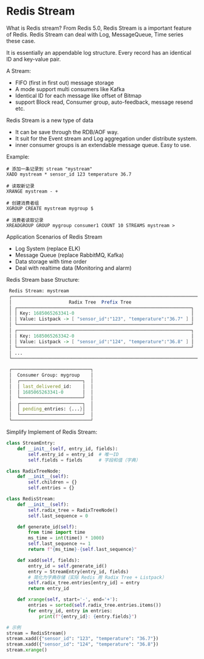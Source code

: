 # Redis Stream

What is Redis stream? 
From Redis 5.0, Redis Stream is a important feature of Redis. Redis Stream can deal with Log, MessageQueue, Time series these case.

It is essentially an appendable log structure. Every record has an identical ID and key-value pair.

A Stream:

* FIFO (first in first out) message storage
* A mode support multi consumers like Kafka
* Identical ID for each message like offset of Bitmap
* support Block read, Consumer group, auto-feedback, message resend etc.

Redis Stream is a new type of data

* It can be save through the RDB/AOF way.
* It suit for the Event stream and Log aggregation under distribute system.
* inner consumer groups is an extendable message queue. Easy to use.

Example:
```shell
# 添加一条记录到 stream "mystream"
XADD mystream * sensor_id 123 temperature 36.7

# 读取新记录
XRANGE mystream - +

# 创建消费者组
XGROUP CREATE mystream mygroup $

# 消费者读取记录
XREADGROUP GROUP mygroup consumer1 COUNT 10 STREAMS mystream >

```

Application Scenarios of Redis Stream

* Log System (replace ELK)
* Message Queue (replace RabbitMQ, Kafka)
* Data storage with time order
* Deal with realtime data (Monitoring and alarm)


Redis Stream base Structure:

```mathematica
 Redis Stream: mystream
 ┌─────────────────────────────────────────────────────────────────────┐
 │                     Radix Tree  Prefix Tree                         │
 │ ┌────────────────────────────────────────────────────────────────┐  │
 │ │ Key: 1685065263341-0                                           │  │
 │ │ Value: Listpack -> [ "sensor_id":"123", "temperature":"36.7" ] │  │
 │ └────────────────────────────────────────────────────────────────┘  │
 │ ┌────────────────────────────────────────────────────────────────┐  │
 │ │ Key: 1685065263342-0                                           │  │
 │ │ Value: Listpack -> [ "sensor_id":"124", "temperature":"36.8" ] │  │
 │ └────────────────────────────────────────────────────────────────┘  │
 │ ...                                                                 │
 └─────────────────────────────────────────────────────────────────────┘

 ┌─────────────────────────────┐
 │  Consumer Group: mygroup    │
 │  ┌───────────────────────┐  │
 │  │ last_delivered_id:    │  │
 │  │ 1685065263341-0       │  │
 │  └───────────────────────┘  │
 │  ┌───────────────────────┐  │
 │  │ pending_entries: {...}│  │
 │  └───────────────────────┘  │
 └─────────────────────────────┘
```

Simplify Implement of Redis Stream:

```py
class StreamEntry:
    def __init__(self, entry_id, fields):
        self.entry_id = entry_id  # 唯一ID
        self.fields = fields      # 字段和值（字典）

class RadixTreeNode:
    def __init__(self):
        self.children = {}
        self.entries = {}

class RedisStream:
    def __init__(self):
        self.radix_tree = RadixTreeNode()
        self.last_sequence = 0

    def generate_id(self):
        from time import time
        ms_time = int(time() * 1000)
        self.last_sequence += 1
        return f"{ms_time}-{self.last_sequence}"

    def xadd(self, fields):
        entry_id = self.generate_id()
        entry = StreamEntry(entry_id, fields)
        # 简化为字典存储（实际 Redis 用 Radix Tree + Listpack）
        self.radix_tree.entries[entry_id] = entry
        return entry_id

    def xrange(self, start='-', end='+'):
        entries = sorted(self.radix_tree.entries.items())
        for entry_id, entry in entries:
            print(f"{entry_id}: {entry.fields}")

# 示例
stream = RedisStream()
stream.xadd({"sensor_id": "123", "temperature": "36.7"})
stream.xadd({"sensor_id": "124", "temperature": "36.8"})
stream.xrange()
```